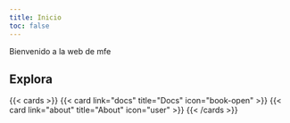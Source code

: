 ```yaml
---
title: Inicio
toc: false
---
```


Bienvenido a la web de mfe

## Explora

{{< cards >}}
  {{< card link="docs" title="Docs" icon="book-open" >}}
  {{< card link="about" title="About" icon="user" >}}
{{< /cards >}}

